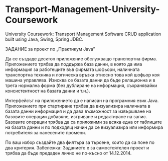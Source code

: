 # Transport-Management-University-Coursework
University Coursework: Transport Management Software
CRUD application built using Java, Swing, Spring JDBC.


ЗАДАНИЕ
за проект по „Практикум Java”

Да се създаде десктоп приложение обслужващо транспортна фирма. Приложението трябва да поддържа база данни, в която да има информация за работещите във фирмата шофьори, наличната транспортна техника и логическа връзка относно това кой шофьор коя машина управлява. Изисква се базата данни да бъде релационна и в трета нормална форма (без дублиране на информация, съхранявайки консистентност на базата данни и т.н.).

Интерфейсът на приложението да е написан на програмния език Java. Приложението при стартиране трябва да визуализира наличната в базата данни информация и да дава възможност за извършване на базовите операции добавяне, изтриване и редактиране на запис. Базовите операции трябва да са приложими за всяка една от таблиците на базата данни и по подходящ начин да се визуализира или информира потребителя за нанесените промени.

По ваш избор създайте два филтъра за търсене, които да са поне по два критерия.
Забележка: Заданието е за самостоятелен проект и трябва да бъде предаден лично не по-късно от 14.12.2014.
